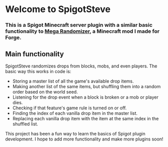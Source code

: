 # Welcome to SpigotSteve

### This is a Spigot Minecraft server plugin with a similar basic functionality to [Mega Randomizer](https://www.curseforge.com/minecraft/mc-mods/mega-randomizer), a Minecraft mod I made for Forge.

## Main functionality
SpigotSteve randomizes drops from blocks, mobs, and even players.
The basic way this works in code is:

- Storing a master list of all the game's available drop items.
- Making another list of the same items, but shuffling them into a random order based on the world seed.
- Listening for the drop event when a block is broken or a mob or player dies.
- Checking if that feature's game rule is turned on or off.
- Finding the index of each vanilla drop item in the master list.
- Replacing each vanilla drop item with the item at the same index in the shuffled list.

This project has been a fun way to learn the basics of Spigot plugin development. I hope to add more functionality and make more plugins soon!
